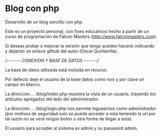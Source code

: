 # Blog con php
Desarrollo de un blog sencillo con php.

Este es un proyecto personal, con fines educativos hecho a partir de un curso de programación de Falcon Masters (http://www.falconmasters.com).

Si deseas probar o mejorar la versión que tengo puedes hacerlo indicando y dejando un enlace github del autor (Oscar Quintanilla).

/*------- CONEXION Y BASE DE DATOS -------*/

La base de datos utilizada está incluida en recurso.

Por defecto deje el usuario de la base datos como root y por clave un campo en blanco.

La dirección  ... /blog/index.php muestra la vista de un usuario, trayendo los artículos agregados del lado del administrador.

La dirección ... /blog/login.php nos permite loguearnos como administrador (por motivos de seguridad solo se puede acceder a esta teniendo la url por tal razón no se verá ningún botón u otra forma de llegar a esta).

El usuario para acceder al sistema es admin y su password admin.
